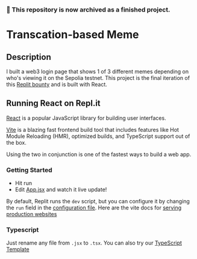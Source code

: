 ### 📂 This repository is now archived as a finished project.

# Transcation-based Meme

## Description

I built a web3 login page that shows 1 of 3 different memes depending on who's viewing it on the Sepolia testnet. This project is the final iteration of this [Replit bounty](https://replit.com/bounties/@timgrote/web-3-login-page-wit) and is built with React.

## Running React on Repl.it

[React](https://reactjs.org/) is a popular JavaScript library for building user interfaces.

[Vite](https://vitejs.dev/) is a blazing fast frontend build tool that includes features like Hot Module Reloading (HMR), optimized builds, and TypeScript support out of the box.

Using the two in conjunction is one of the fastest ways to build a web app.

### Getting Started

- Hit run
- Edit [App.jsx](#src/App.jsx) and watch it live update!

By default, Replit runs the `dev` script, but you can configure it by changing the `run` field in the [configuration file](#.replit). Here are the vite docs for [serving production websites](https://vitejs.dev/guide/build.html)

### Typescript

Just rename any file from `.jsx` to `.tsx`. You can also try our [TypeScript Template](https://replit.com/@replit/React-TypeScript)
